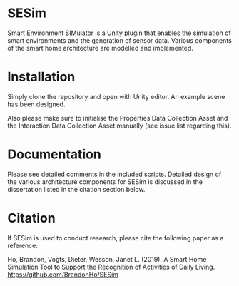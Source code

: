 # SESim

Smart Environment SIMulator is a Unity plugin that enables the simulation of smart environments and the generation of sensor data. Various components of the smart home architecture are modelled and implemented.

# Installation

Simply clone the repository and open with Unity editor. An example scene has been designed.

Also please make sure to initialise the Properties Data Collection Asset and the Interaction Data Collection Asset manually (see issue list regarding this).

# Documentation

Please see detailed comments in the included scripts. Detailed design of the various architecture components for SESim is discussed in the dissertation listed in the citation section below.

# Citation

If SESim is used to conduct research, please cite the following paper as a reference:

Ho, Brandon, Vogts, Dieter, Wesson, Janet L. (2019). A Smart Home Simulation Tool to Support the Recognition of Activities of Daily Living. https://github.com/BrandonHo/SESim

